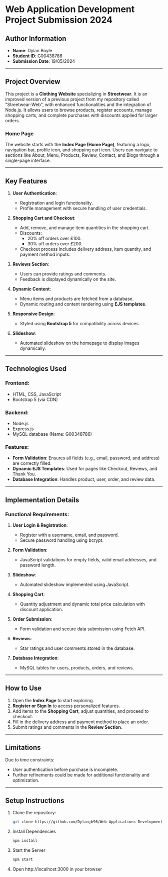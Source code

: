 # Web Application Development Project Submission 2024

## Author Information
- **Name**: Dylan Boyle  
- **Student ID**: G00438786  
- **Submission Date**: 19/05/2024  

---

## Project Overview
This project is a **Clothing Website** specializing in **Streetwear**. It is an improved version of a previous project from my repository called "Streetwear-Web", with enhanced functionalities and the integration of Node.js. It allows users to browse products, register accounts, manage shopping carts, and complete purchases with discounts applied for larger orders.

### **Home Page**
The website starts with the **Index Page (Home Page)**, featuring a logo, navigation bar, profile icon, and shopping cart icon. Users can navigate to sections like About, Menu, Products, Review, Contact, and Blogs through a single-page interface.

---

## Key Features
1. **User Authentication**:
   - Registration and login functionality.
   - Profile management with secure handling of user credentials.

2. **Shopping Cart and Checkout**:
   - Add, remove, and manage item quantities in the shopping cart.
   - Discounts:
     - 20% off orders over £100.
     - 30% off orders over £200.
   - Checkout process includes delivery address, item quantity, and payment method inputs.

3. **Reviews Section**:
   - Users can provide ratings and comments.
   - Feedback is displayed dynamically on the site.

4. **Dynamic Content**:
   - Menu items and products are fetched from a database.
   - Dynamic routing and content rendering using **EJS templates**.

5. **Responsive Design**:
   - Styled using **Bootstrap 5** for compatibility across devices.

6. **Slideshow**:
   - Automated slideshow on the homepage to display images dynamically.

---

## Technologies Used
### **Frontend**:
- HTML, CSS, JavaScript
- Bootstrap 5 (via CDN)

### **Backend**:
- Node.js
- Express.js
- MySQL database (Name: G00348786)

### **Features**:
- **Form Validation**: Ensures all fields (e.g., email, password, and address) are correctly filled.
- **Dynamic EJS Templates**: Used for pages like Checkout, Reviews, and Thank You.
- **Database Integration**: Handles product, user, order, and review data.

---

## Implementation Details
### **Functional Requirements**:
1. **User Login & Registration**:
   - Register with a username, email, and password.
   - Secure password handling using bcrypt.

2. **Form Validation**:
   - JavaScript validations for empty fields, valid email addresses, and password length.

3. **Slideshow**:
   - Automated slideshow implemented using JavaScript.

4. **Shopping Cart**:
   - Quantity adjustment and dynamic total price calculation with discount application.

5. **Order Submission**:
   - Form validation and secure data submission using Fetch API.

6. **Reviews**:
   - Star ratings and user comments stored in the database.

7. **Database Integration**:
   - MySQL tables for users, products, orders, and reviews.

---

## How to Use
1. Open the **Index Page** to start exploring.
2. **Register or Sign In** to access personalized features.
3. Add items to the **Shopping Cart**, adjust quantities, and proceed to checkout.
4. Fill in the delivery address and payment method to place an order.
5. Submit ratings and comments in the **Review Section**.

---

## Limitations
Due to time constraints:
- User authentication before purchase is incomplete.
- Further refinements could be made for additional functionality and optimization.

---

## Setup Instructions
1. Clone the repository:
   ```bash
   git clone https://github.com/Dylanjb96/Web-Applications-Development-Project.git
   ```

2. Install Dependencies
   ```bash
   npm install

3. Start the Server
   ```bash
   npm start

4. Open http://localhost:3000 in your browser
